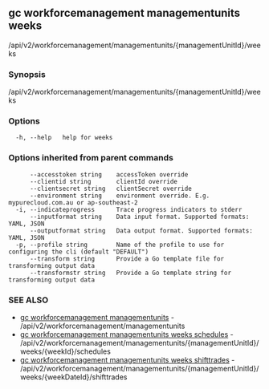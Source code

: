 ## gc workforcemanagement managementunits weeks

/api/v2/workforcemanagement/managementunits/{managementUnitId}/weeks

### Synopsis

/api/v2/workforcemanagement/managementunits/{managementUnitId}/weeks

### Options

```
  -h, --help   help for weeks
```

### Options inherited from parent commands

```
      --accesstoken string    accessToken override
      --clientid string       clientId override
      --clientsecret string   clientSecret override
      --environment string    environment override. E.g. mypurecloud.com.au or ap-southeast-2
  -i, --indicateprogress      Trace progress indicators to stderr
      --inputformat string    Data input format. Supported formats: YAML, JSON
      --outputformat string   Data output format. Supported formats: YAML, JSON
  -p, --profile string        Name of the profile to use for configuring the cli (default "DEFAULT")
      --transform string      Provide a Go template file for transforming output data
      --transformstr string   Provide a Go template string for transforming output data
```

### SEE ALSO

* [gc workforcemanagement managementunits](gc_workforcemanagement_managementunits.html)	 - /api/v2/workforcemanagement/managementunits
* [gc workforcemanagement managementunits weeks schedules](gc_workforcemanagement_managementunits_weeks_schedules.html)	 - /api/v2/workforcemanagement/managementunits/{managementUnitId}/weeks/{weekId}/schedules
* [gc workforcemanagement managementunits weeks shifttrades](gc_workforcemanagement_managementunits_weeks_shifttrades.html)	 - /api/v2/workforcemanagement/managementunits/{managementUnitId}/weeks/{weekDateId}/shifttrades


